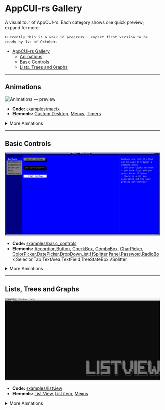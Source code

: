 # AppCUI-rs Gallery

A visual tour of AppCUI-rs. Each category shows one quick preview; expand for more.

```
Currently this is a work in progress - expect first version to be ready by 1st of October.
```

- [AppCUI-rs Gallery](#appcui-rs-gallery)
  - [Animations](#animations)
  - [Basic Controls](#basic-controls)
  - [Lists, Trees and Graphs](#lists-trees-and-graphs)


---

## Animations

![Animations — preview](img/animations/matrix.gif)

* **Code:** [examples/matrix](https://github.com/gdt050579/AppCUI-rs/tree/main/examples/matrix)
* **Elements:** [Custom Desktop](https://gdt050579.github.io/AppCUI-rs/chapter-4/custom_desktop.html), [Menus](https://gdt050579.github.io/AppCUI-rs/chapter-4/menu.html), [Timers](https://gdt050579.github.io/AppCUI-rs/chapter-7/timers.html)

<details>
  <summary>More Anmations</summary>

| Image                                   | Descrption                                                                                                                                                                                                                                                                                                                                                                                                                                                                                                         |
| --------------------------------------- | ------------------------------------------------------------------------------------------------------------------------------------------------------------------------------------------------------------------------------------------------------------------------------------------------------------------------------------------------------------------------------------------------------------------------------------------------------------------------------------------------------------------ |
| <img src="img/animations/spiral.gif" >  | **Spiral Animation** <br> * **Code:** [examples/spiral](https://github.com/gdt050579/AppCUI-rs/tree/main/examples/spiral) <br> * **Description:** The Spiral example defines a struct that incrementally computes spiral coordinates in polar form, applies aspect-ratio correction, and updates them each frame to illustrate animated geometry generation.                                                                                                                                                       |
| <img src="img/animations/fractal.gif" > | **Fractal Animation** <br> * **Code:** [examples/fractal](https://github.com/gdt050579/AppCUI-rs/tree/main/examples/fractal) <br> * **Description:** The Fractal example constructs a recursive tree-like structure by generating line segments from a start point, computing endpoints using trigonometric functions, and branching at ±45° angles. Each update advances rotation, modulates scale, and regenerates points up to a configurable depth, producing an evolving visualization of recursive geometry. |
| <img src="img/animations/timer.gif" >   | **Timer** <br> * **Code:** [examples/timer](https://github.com/gdt050579/AppCUI-rs/tree/main/examples/timer) <br> * **Description:** The Timer example displays elapsed time using ASCII-art digits on a Canvas, updated via periodic TimerEvents. It provides Start, Pause, and Resume buttons to control execution, dynamically changing digit rendering based on paused state, and demonstrates integrating timers, custom rendering, and event handling within AppCUI.                                         |

</details>

---

## Basic Controls

![Animations — preview](img/basic_controls/basic_controls.gif)

* **Code:** [examples/basic_controls](https://github.com/gdt050579/AppCUI-rs/tree/main/examples/basic_controls)
* **Elements:** [Accordion](https://gdt050579.github.io/AppCUI-rs/chapter-3/stock-controls/accordion.html),[Button](https://gdt050579.github.io/AppCUI-rs/chapter-3/stock-controls/button.html), [CheckBox](https://gdt050579.github.io/AppCUI-rs/chapter-3/stock-controls/checkbox.html), [ComboBox](https://gdt050579.github.io/AppCUI-rs/chapter-3/stock-controls/combobox.html), [CharPicker](https://gdt050579.github.io/AppCUI-rs/chapter-3/stock-controls/charpicker.html), [ColorPicker](https://gdt050579.github.io/AppCUI-rs/chapter-3/stock-controls/colorpicker.html),[DatePicker](https://gdt050579.github.io/AppCUI-rs/chapter-3/stock-controls/datepicker.html),[DropDownList](https://gdt050579.github.io/AppCUI-rs/chapter-3/stock-controls/dropdownlist.html),[HSplitter](https://gdt050579.github.io/AppCUI-rs/chapter-3/stock-controls/hsplitter.html),[Panel](https://gdt050579.github.io/AppCUI-rs/chapter-3/stock-controls/panel.html),[Password](https://gdt050579.github.io/AppCUI-rs/chapter-3/stock-controls/password.html),[RadioBox](https://gdt050579.github.io/AppCUI-rs/chapter-3/stock-controls/radiobox.html),[Selector](https://gdt050579.github.io/AppCUI-rs/chapter-3/stock-controls/selector.html),[Tab](https://gdt050579.github.io/AppCUI-rs/chapter-3/stock-controls/tab.html),[TextArea](https://gdt050579.github.io/AppCUI-rs/chapter-3/stock-controls/textarea.html),[TextField](https://gdt050579.github.io/AppCUI-rs/chapter-3/stock-controls/textfield.html),[TreeStateBox](https://gdt050579.github.io/AppCUI-rs/chapter-3/stock-controls/treestatebox.html),[VSplitter](https://gdt050579.github.io/AppCUI-rs/chapter-3/stock-controls/vsplitter.html),

<details>
  <summary>More Anmations</summary>

| Image                                           | Descrption                                                                                                                                                                                                                                                                                                                                                   |
| ----------------------------------------------- | ------------------------------------------------------------------------------------------------------------------------------------------------------------------------------------------------------------------------------------------------------------------------------------------------------------------------------------------------------------ |
| <img src="img/basic_controls/char_picker.gif" > | **Char Picker** <br> * **Code:** [examples/charpicker](https://github.com/gdt050579/AppCUI-rs/tree/main/examples/charpicker) <br> * **Description:** A **CharPicker** is a UI control in AppCUI-rs that allows users to select a single character from a wide range of Unicode sets, such as ASCII, box-drawing and line-drawing symbols, arrows, geometric shapes, emoji, and other predefined or custom character groups, presented in an expandable panel for easy browsing and selection.
 |

</details>

---

## Lists, Trees and Graphs

![Lists & Trees — preview](img/lists/listview.gif)

* **Code:** [examples/listview](https://github.com/gdt050579/AppCUI-rs/tree/main/examples/listview)
* **Elements:** [List View](https://gdt050579.github.io/AppCUI-rs/chapter-3/stock-controls/listview.html), [List item](https://gdt050579.github.io/AppCUI-rs/chapter-3/object-traits/listitem.html), [Menus](https://gdt050579.github.io/AppCUI-rs/chapter-4/menu.html)

<details>
  <summary>More Anmations</summary>

| Image                                | Descrption                                                                                                                                                                                                                                                        |
| ------------------------------------ | ----------------------------------------------------------------------------------------------------------------------------------------------------------------------------------------------------------------------------------------------------------------- |
| <img src="img/lists/graphview.gif" > | **Graph Viewer** <br> * **Code:** [examples/graphs](https://github.com/gdt050579/AppCUI-rs/tree/main/examples/graphs) <br> * **Description:** Various animation with graphs/trees where you can move nodes, display orthogonal lines, search and filter data, etc |
| <img src="img/lists/treeview.gif" >  | **Tree Viewer** <br> * **Code:** [examples/treeview](https://github.com/gdt050579/AppCUI-rs/tree/main/examples/treeview) <br> * **Description:** A simple tree view wth 3 columns where you can navigate, select, sort, filter, fold and unfold items.            |


</details>